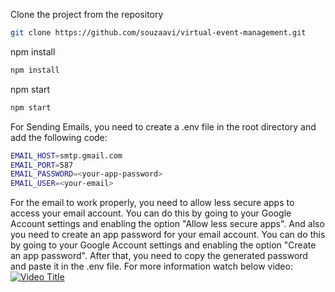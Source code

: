 Clone the project from the repository
```bash
git clone https://github.com/souzaavi/virtual-event-management.git
```

npm install
```bash
npm install
```
npm start
```bash
npm start
```

For Sending Emails, you need to create a .env file in the root directory and add the following code:
```bash
EMAIL_HOST=smtp.gmail.com
EMAIL_PORT=587
EMAIL_PASSWORD=<your-app-password>
EMAIL_USER=<your-email>
```

For the email to work properly, you need to allow less secure apps to access your email account. You can do this by going to your Google Account settings and enabling the option "Allow less secure apps". And also you need to create an app password for your email account. You can do this by going to your Google Account settings and enabling the option "Create an app password". After that, you need to copy the generated password and paste it in the .env file.
For more information watch below video:
[![Video Title](https://img.youtube.com/vi/QDIOBsMBEI0/0.jpg)](https://www.youtube.com/watch?v=QDIOBsMBEI0?si=oxtKgeS7x679uvGO&t=492)

